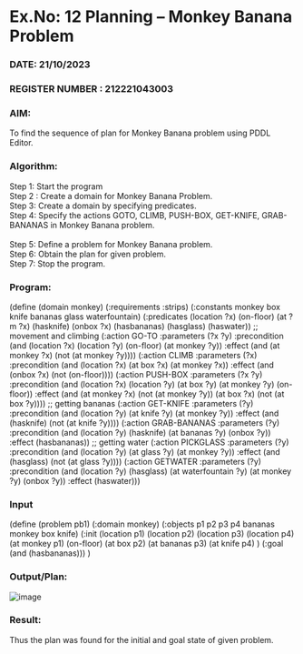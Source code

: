 # Ex.No: 12  Planning –  Monkey Banana Problem
### DATE: 21/10/2023                                                                           
### REGISTER NUMBER : 212221043003
### AIM: 
To find the sequence of plan for Monkey Banana problem using PDDL Editor.
###  Algorithm:
Step 1:  Start the program <br> 
Step 2 : Create a domain for Monkey Banana Problem. <br> 
Step 3:  Create a domain by specifying predicates. <br> 
Step 4: Specify the actions GOTO, CLIMB, PUSH-BOX, GET-KNIFE, GRAB-BANANAS in Monkey Banana problem.<br>  
Step 5:   Define a problem for Monkey Banana problem.<br> 
Step 6:  Obtain the plan for given problem.<br> 
Step 7: Stop the program.<br> 
### Program:

(define (domain monkey)
(:requirements :strips)
(:constants monkey box knife bananas glass waterfountain)
(:predicates (location ?x)
(on-floor)
(at ?m ?x)
(hasknife)
(onbox ?x)
(hasbananas)
(hasglass)
(haswater))
;; movement and climbing
(:action GO-TO
:parameters (?x ?y)
:precondition (and (location ?x) (location ?y) (on-floor) (at monkey ?y))
:effect (and (at monkey ?x) (not (at monkey ?y))))
(:action CLIMB
:parameters (?x)
:precondition (and (location ?x) (at box ?x) (at monkey ?x))
:effect (and (onbox ?x) (not (on-floor))))
(:action PUSH-BOX
:parameters (?x ?y)
:precondition (and (location ?x) (location ?y) (at box ?y) (at monkey ?y)
(on-floor))
:effect (and (at monkey ?x) (not (at monkey ?y))
(at box ?x) (not (at box ?y))))
;; getting bananas
(:action GET-KNIFE
:parameters (?y)
:precondition (and (location ?y) (at knife ?y) (at monkey ?y))
:effect (and (hasknife) (not (at knife ?y))))
(:action GRAB-BANANAS
:parameters (?y)
:precondition (and (location ?y) (hasknife)
(at bananas ?y) (onbox ?y))
:effect (hasbananas))
;; getting water
(:action PICKGLASS
:parameters (?y)
:precondition (and (location ?y) (at glass ?y) (at monkey ?y))
:effect (and (hasglass) (not (at glass ?y))))
(:action GETWATER
:parameters (?y)
:precondition (and (location ?y) (hasglass)
(at waterfountain ?y)
(at monkey ?y)
(onbox ?y))
:effect (haswater)))


### Input 

(define (problem pb1)
(:domain monkey)
(:objects p1 p2 p3 p4 bananas monkey box knife)
(:init (location p1)
(location p2)
(location p3)
(location p4)
(at monkey p1)
(on-floor)
(at box p2)
(at bananas p3)
(at knife p4)
)
(:goal (and (hasbananas)))
)


### Output/Plan:

![image](https://github.com/Sudhindev/AI_Lab_2023-24/assets/130021386/47b1b194-2afe-41cc-a523-3fd17f0fee42)


### Result:
Thus the plan was found for the initial and goal state of given problem.
